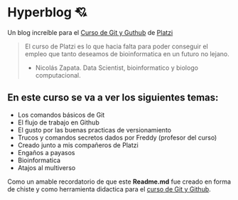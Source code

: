 # Hyperblog 💘

Un blog increíble para el [Curso de Git y Guthub](https://platzi.com/cursos/git-github/ " curso de Git y Github") de [Platzi](https://platzi.com/ "Platzi")
> El curso de Platzi es lo que hacia falta para poder conseguir el empleo que tanto deseamos de bioinformatica en un futuro no lejano.
> - Nicolás Zapata. Data Scientist, bioinformatico y biologo computacional.

## En este curso se va a ver los siguientes temas:
* Los comandos básicos de Git
* El flujo de trabajo en Github
* El gusto por las buenas practicas de versionamiento
* Trucos y comandos secretos dados por Freddy (profesor del curso)
* Creado junto a mis compañeros de Platzi
* Engaños a payasos
* Bioinformatica
* Atajos al multiverso

Como un amable recordatorio de que este **Readme.md** fue creado en forma de chiste y como herramienta didactica para el [curso de Git y Github](https://platzi.com/cursos/git-github/ " curso de Git y Github").
